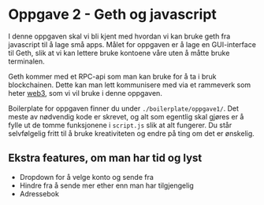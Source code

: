 # Oppgave 2 - Geth og javascript

I denne oppgaven skal vi bli kjent med hvordan vi kan bruke geth fra javascript
til å lage små apps. Målet for oppgaven er å lage en GUI-interface til Geth,
slik at vi kan lettere bruke kontoene våre uten å måtte bruke terminalen.

Geth kommer med et RPC-api som man kan bruke for å ta i bruk blockchainen.
Dette kan man lett kommunisere med via et rammeverk som heter
[web3](https://github.com/ethereum/wiki/wiki/JavaScript-API), som vi vil bruke
i denne oppgaven.

Boilerplate for oppgaven finner du under `./boilerplate/oppgave1/`. Det meste
av nødvendig kode er skrevet, og alt som egentlig skal gjøres er å fylle
ut de tomme funksjonene i `script.js` slik at alt fungerer.  Du står
selvfølgelig fritt til å bruke kreativiteten og endre på ting om det
er ønskelig.

## Ekstra features, om man har tid og lyst

* Dropdown for å velge konto og sende fra
* Hindre fra å sende mer ether enn man har tilgjengelig
* Adressebok
